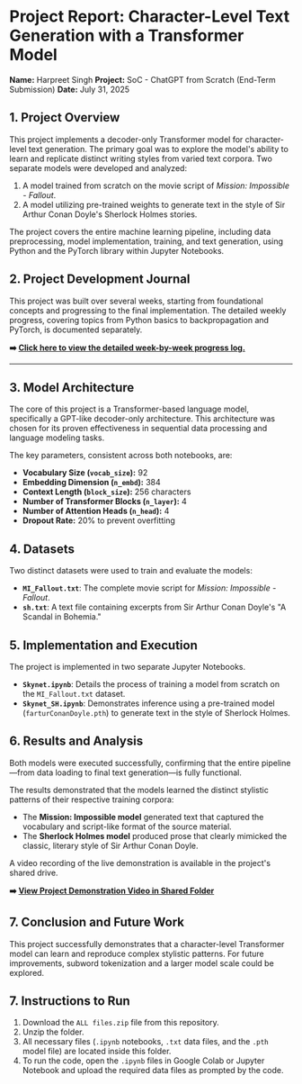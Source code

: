 # Project Report: Character-Level Text Generation with a Transformer Model

**Name:** Harpreet Singh 
**Project:** SoC - ChatGPT from Scratch (End-Term Submission)
**Date:** July 31, 2025

## 1. Project Overview

This project implements a decoder-only Transformer model for character-level text generation. The primary goal was to explore the model's ability to learn and replicate distinct writing styles from varied text corpora. Two separate models were developed and analyzed:

1.  A model trained from scratch on the movie script of *Mission: Impossible - Fallout*.
2.  A model utilizing pre-trained weights to generate text in the style of Sir Arthur Conan Doyle's Sherlock Holmes stories.

The project covers the entire machine learning pipeline, including data preprocessing, model implementation, training, and text generation, using Python and the PyTorch library within Jupyter Notebooks.

## 2. Project Development Journal

This project was built over several weeks, starting from foundational concepts and progressing to the final implementation. The detailed weekly progress, covering topics from Python basics to backpropagation and PyTorch, is documented separately.

**➡️ [Click here to view the detailed week-by-week progress log.](PROGRESS_LOG.md)**

---

## 3. Model Architecture

The core of this project is a Transformer-based language model, specifically a GPT-like decoder-only architecture. This architecture was chosen for its proven effectiveness in sequential data processing and language modeling tasks.

The key parameters, consistent across both notebooks, are:

* **Vocabulary Size (`vocab_size`):** 92
* **Embedding Dimension (`n_embd`):** 384
* **Context Length (`block_size`):** 256 characters
* **Number of Transformer Blocks (`n_layer`):** 4
* **Number of Attention Heads (`n_head`):** 4
* **Dropout Rate:** 20% to prevent overfitting

## 4. Datasets

Two distinct datasets were used to train and evaluate the models:

* **`MI_Fallout.txt`**: The complete movie script for *Mission: Impossible - Fallout*.
* **`sh.txt`**: A text file containing excerpts from Sir Arthur Conan Doyle's "A Scandal in Bohemia."

## 5. Implementation and Execution

The project is implemented in two separate Jupyter Notebooks.

* **`Skynet.ipynb`**: Details the process of training a model from scratch on the `MI_Fallout.txt` dataset.
* **`Skynet_SH.ipynb`**: Demonstrates inference using a pre-trained model (`farturConanDoyle.pth`) to generate text in the style of Sherlock Holmes.

## 6. Results and Analysis

Both models were executed successfully, confirming that the entire pipeline—from data loading to final text generation—is fully functional.

The results demonstrated that the models learned the distinct stylistic patterns of their respective training corpora:
* The **Mission: Impossible model** generated text that captured the vocabulary and script-like format of the source material.
* The **Sherlock Holmes model** produced prose that clearly mimicked the classic, literary style of Sir Arthur Conan Doyle.

A video recording of the live demonstration is available in the project's shared drive.

**➡️ [View Project Demonstration Video in Shared Folder](https://drive.google.com/drive/folders/1wo5KXhYMYptJblPmpVuY7Fc-F4QsqwfZ?usp=sharing)**

## 7. Conclusion and Future Work

This project successfully demonstrates that a character-level Transformer model can learn and reproduce complex stylistic patterns. For future improvements, subword tokenization and a larger model scale could be explored.

## 7. Instructions to Run

1.  Download the `ALL files.zip` file from this repository.
2.  Unzip the folder.
3.  All necessary files (`.ipynb` notebooks, `.txt` data files, and the `.pth` model file) are located inside this folder.
4.  To run the code, open the `.ipynb` files in Google Colab or Jupyter Notebook and upload the required data files as prompted by the code.
